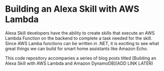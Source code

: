 # Building an Alexa Skill with AWS Lambda

Alexa Skill developers have the ability to create skills that execute an AWS Lambda Function on the backend to complete a task needed for the skill. Since AWS Lamba functions can be written in .NET, it is exciting to see what great things we can build for smart home assistants like Amazon Echo.

This code repository accompanies a series of blog posts titled [Building an Alexa Skill with AWS Lambda and Amazon DynamoDB](ADD LINK LATER)
